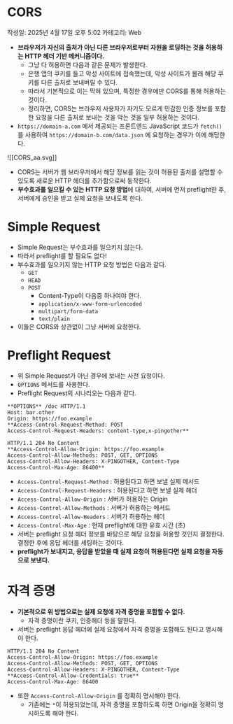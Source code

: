 # CORS

작성일: 2025년 4월 17일 오후 5:02
카테고리: Web

- **브라우저가 자신의 출처가 아닌 다른 브라우저로부터 자원을 로딩하는 것을 허용하는 HTTP 헤더 기반 메커니즘이다.**
    - 그냥 다 허용하면 다음과 같은 문제가 발생한다.
    - 은행 앱의 쿠키를 들고 악성 사이트에 접속했는데, 악성 사이트가 몰래 해당 쿠키를 다른 출처로 보내버릴 수 있다.
    - 따라서 기본적으로 이는 막혀 있으며, 특정한 경우에만 CORS를 통해 허용하는 것이다.
    - 정리하면, CORS는 브라우저 사용자가 자기도 모르게 민감한 인증 정보를 포함한 요청을 다른 출처로 보내는 것을 막는 것을 일부 허용하는 것이다.
- `https://domain-a.com` 에서 제공되는 프론트엔드 JavaScript 코드가 `fetch()`를 사용하여 `https://domain-b.com/data.json` 에 요청하는 경우가 이에 해당한다.

![[CORS_aa.svg]]

- CORS는 서버가 웹 브라우저에서 해당 정보를 읽는 것이 허용된 출처를 설명할 수 있도록 새로운 HTTP 헤더를 추가함으로써 동작한다.
- **부수효과를 일으킬 수 있는 HTTP 요청 방법**에 대하여, 서버에 먼저 preflight한 후, 서버에게 승인을 받고 실제 요청을 보내도록 한다.

# Simple Request

- Simple Request는 부수효과를 일으키지 않는다.
- 따라서 preflight를 할 필요도 없다!
- 부수효과를 일으키지 않는 HTTP 요청 방법은 다음과 같다.
    - `GET`
    - `HEAD`
    - `POST`
        - Content-Type이 다음중 하나여야 한다.
        - `application/x-www-form-urlencoded`
        - `multipart/form-data`
        - `text/plain`
- 이들은 CORS와 상관없이 그냥 서버에 요청한다.

# Preflight Request

- 위 Simple Request가 아닌 경우에 보내는 사전 요청이다.
- `OPTIONS` 메서드를 사용한다.
- Preflight Request의 시나리오는 다음과 같다.

```
**OPTIONS** /doc HTTP/1.1
Host: bar.other
Origin: https://foo.example
**Access-Control-Request-Method: POST
Access-Control-Request-Headers: content-type,x-pingother**

HTTP/1.1 204 No Content
**Access-Control-Allow-Origin: https://foo.example
Access-Control-Allow-Methods: POST, GET, OPTIONS
Access-Control-Allow-Headers: X-PINGOTHER, Content-Type
Access-Control-Max-Age: 86400**
```

- `Access-Control-Request-Method` : 허용된다고 하면 보낼 실제 메서드
- `Access-Control-Request-Headers` : 허용된다고 하면 보낼 실제 헤더
- `Access-Control-Allow-Origin` : 서버가 허용하는 Origin
- `Access-Control-Allow-Methods` : 서버가 허용하는 메서드
- `Access-Control-Allow-Headers` : 서버가 허용하는 헤더
- `Access-Control-Max-Age` : 현재 preflight에 대한 유효 시간 (초)
- 서버는 preflight 요청 헤더 정보를 바탕으로 해당 요청을 허용할 것인지 결정한다. 결정한 후에 응답 헤더를 세팅하는 것이다.
- **preflight가 보내지고, 응답을 받았을 때 실제 요청이 허용된다면 실제 요청을 자동으로 보낸다.**

# 자격 증명

- **기본적으로 위 방법으로는 실제 요청에 자격 증명을 포함할 수 없다.**
    - 자격 증명이란 쿠키, 인증헤더 등을 말한다.
- 서버는 preflight 응답 헤더에 실제 요청에서 자격 증명을 포함해도 된다고 명시해야 한다.

```
HTTP/1.1 204 No Content
Access-Control-Allow-Origin: https://foo.example
Access-Control-Allow-Methods: POST, GET, OPTIONS
Access-Control-Allow-Headers: X-PINGOTHER, Content-Type
**Access-Control-Allow-Credentials: true**
Access-Control-Max-Age: 86400
```

- 또한 `Access-Control-Allow-Origin` 를 정확히 명시해야 한다.
    - 기존에는 `*`이 허용되었는데, 자격 증명을 포함하도록 하면 Origin을 정확히 명시하도록 해야 한다.